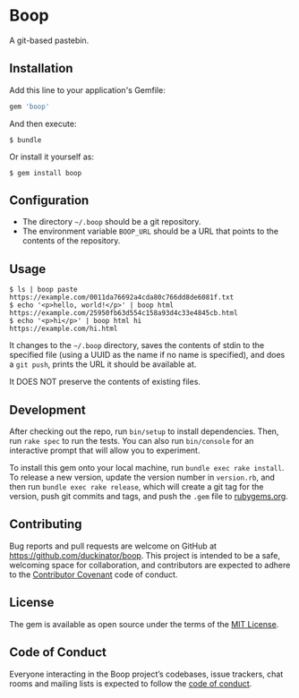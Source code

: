 # Boop

A git-based pastebin.

## Installation

Add this line to your application's Gemfile:

```ruby
gem 'boop'
```

And then execute:

    $ bundle

Or install it yourself as:

    $ gem install boop

## Configuration

* The directory `~/.boop` should be a git repository.
* The environment variable `BOOP_URL` should be a URL that points to the
  contents of the repository.

## Usage

```
$ ls | boop paste
https://example.com/0011da76692a4cda80c766dd8de6081f.txt
$ echo '<p>hello, world!</p>' | boop html
https://example.com/25950fb63d554c158a93d4c33e4845cb.html
$ echo '<p>hi</p>' | boop html hi
https://example.com/hi.html
```

It changes to the `~/.boop` directory, saves the contents of stdin to the
specified file (using a UUID as the name if no name is specified), and
does a `git push`, prints the URL it should be available at.

It DOES NOT preserve the contents of existing files.

## Development

After checking out the repo, run `bin/setup` to install dependencies. Then, run `rake spec` to run the tests. You can also run `bin/console` for an interactive prompt that will allow you to experiment.

To install this gem onto your local machine, run `bundle exec rake install`. To release a new version, update the version number in `version.rb`, and then run `bundle exec rake release`, which will create a git tag for the version, push git commits and tags, and push the `.gem` file to [rubygems.org](https://rubygems.org).

## Contributing

Bug reports and pull requests are welcome on GitHub at https://github.com/duckinator/boop. This project is intended to be a safe, welcoming space for collaboration, and contributors are expected to adhere to the [Contributor Covenant](http://contributor-covenant.org) code of conduct.

## License

The gem is available as open source under the terms of the [MIT License](http://opensource.org/licenses/MIT).

## Code of Conduct

Everyone interacting in the Boop project’s codebases, issue trackers, chat rooms and mailing lists is expected to follow the [code of conduct](https://github.com/duckinator/boop/blob/master/CODE_OF_CONDUCT.md).
